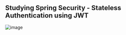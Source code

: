 ## Studying Spring Security - Stateless Authentication using JWT
![image](https://github.com/user-attachments/assets/21852693-6c6b-4475-88ec-371413b21fdd)
